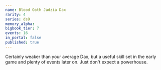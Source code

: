 ```yaml
---
name: Blood Oath Jadzia Dax
rarity: 4
series: ds9
memory_alpha:
bigbook_tier: 7
events: 16
in_portal: false
published: true
---
```


Certainly weaker than your average Dax, but a useful skill set in the early game and plenty of events later on. Just don't expect a powerhouse.

